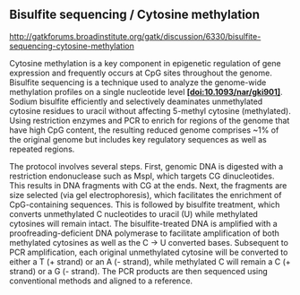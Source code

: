 ## Bisulfite sequencing / Cytosine methylation

http://gatkforums.broadinstitute.org/gatk/discussion/6330/bisulfite-sequencing-cytosine-methylation

<p>Cytosine methylation is a key component in epigenetic regulation of gene expression and frequently occurs at CpG sites throughout the genome.  Bisulfite sequencing is a technique used to analyze the genome-wide methylation profiles on a single nucleotide level <a href="http://nar.oxfordjournals.org/content/33/18/5868.short"><strong>[doi:10.1093/nar/gki901]</strong></a>.  Sodium bisulfite efficiently and selectively deaminates unmethylated cytosine residues to uracil without affecting 5-methyl cytosine (methylated).  Using restriction enzymes and PCR to enrich for regions of the genome that have high CpG content, the resulting reduced genome comprises ~1% of the original genome but includes key regulatory sequences as well as repeated regions.</p>
<p>The protocol involves several steps.  First, genomic DNA is digested with a restriction endonuclease such as MspI, which targets CG dinucleotides.  This results in DNA fragments with CG at the ends.  Next, the fragments are size selected (via gel electrophoresis), which facilitates the enrichment of CpG-containing sequences.  This is followed by bisulfite treatment, which converts unmethylated C nucleotides to uracil (U) while methylated cytosines will remain intact.  The bisulfite-treated DNA is amplified with a proofreading-deficient DNA polymerase to facilitate amplification of both methylated cytosines as well as the C -&gt; U converted bases.  Subsequent to PCR amplification, each original unmethylated cytosine will be converted to either a T (+ strand) or an A (- strand), while methylated C will remain a C (+ strand) or a G (- strand).  The PCR products are then sequenced using conventional methods and aligned to a reference. </p>